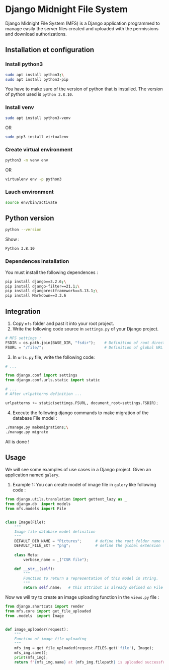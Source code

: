 # Django Midnight File System
Django Midnight File System (MFS) is a Django application programmed to manage easily the server files
created and uploaded with the permissions and download authorizations.


## Installation et configuration

### Install python3 

```sh
sudo apt install python3;\
sudo apt install python3-pip
```

You have to make sure of the version of python that is installed. The version of python
used is `python 3.8.10`.


### Install venv
```sh
sudo apt install python3-venv
```

OR

```sh
sudo pip3 install virtualenv
```

### Create virtual environment

```sh
python3 -m venv env
```

OR

```sh
virtualenv env -p python3
```

### Lauch environment
```sh
source env/bin/activate
```

## Python version

```sh
python --version
```

Show :

```
Python 3.8.10
```

### Dependences installation
You must install the following dependences :

```sh
pip install django==3.2.6;\
pip install django-filter==21.1;\
pip install djangorestframework==3.13.1;\
pip install Markdown==3.3.6
```

## Integration
1. Copy `mfs` folder and past it into your root project.
2. Write the following code source in `settings.py` of your Django project.

```python
# MFS settings :
FSDIR = os.path.join(BASE_DIR, "fsdir");    # Definition of root directory of server files.
FSURL = "/file/";                           # Definition of global URL for file management.

```

3. In `urls.py` file, write the following code:

```python
# ...

from django.conf import settings
from django.conf.urls.static import static

# ...
# After urlpatterns definition ...

urlpatterns += static(settings.FSURL, document_root=settings.FSDIR);

```

4. Execute the following django commands to make migration of the database File model :

```sh
./manage.py makemigrations;\
./manage.py migrate
```

All is done !

## Usage
We will see some examples of use cases in a Django project. Given an application named `galery`.

1. Example 1:
You can create model of image file in `galery` like following code :

```python
from django.utils.translation import gettext_lazy as _
from django.db  import models
from mfs.models import File


class Image(File):
    """
    Image file database model definition 
    """
    DEFAULT_DIR_NAME = "Pictures";      # define the root folder name of our images
    DEFAULT_FILE_EXT = "png";           # define the global extension
    
    class Meta:
        verbose_name = _("CSR file");

    def __str__(self):
        """
        Function to return a representation of this model in string.
        """
        return self.name;   # this attribut is already defined on File superclass


```

Now we will try to create an image uploading function in the `views.py` file :

```python
from django.shortcuts import render
from mfs.core import get_file_uploaded
from .models  import Image


def image_uploader(request):
    """
    Function of image file uploading
    """
    mfs_img = get_file_uploaded(request.FILES.get('file'), Image);
    mfs_img.save();
    print(mfs_img);
    return f"{mfs_img.name} at {mfs_img.filepath} is uploaded successfully!";


```


